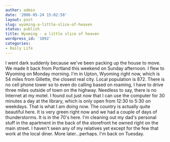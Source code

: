```yaml
---
author: admin
date: '2006-05-24 15:02:58'
layout: post
slug: wyoming-a-little-slice-of-heaven
status: publish
title: Wyoming - a little slice of heaven
wordpress_id: '1092'
categories:
- Daily Life
---
```


I went dark suddenly because we've been packing up the house to move. We
made it back from Portland this weekend on Sunday afternoon. I flew to
Wyoming on Monday morning. I'm in Upton, Wyoming right now, which is 54
miles from Gillette, the closest real city. Local population is 872.
There is no cell phone tower so to even do calling based on roaming, I
have to drive three miles outside of town on the highway. Needless to
say, there is no Internet at my motel. I found out just now that I can
use the computer for 30 minutes a day at the library, which is only open
from 12:30 to 5:30 on weekdays. That is what I am doing now. The country
is actually quite beautiful here. It is very green right now and we had
a couple of days of thunderstorms. It is in the 70's here. I'm cleaning
out my dad's personal stuff in the apartment in the back of the
storefront he owned right on the main street. I haven't seen any of my
relatives yet except for the few that work at the local diner. More
later...perhaps. I'm back on Tuesday.
